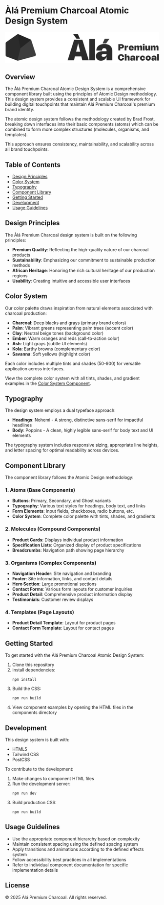 # Àlá Premium Charcoal Atomic Design System

![Àlá Premium Charcoal Logo](img/logo-ala-horizontal.svg)

## Overview

The Àlá Premium Charcoal Atomic Design System is a comprehensive component library built using the principles of Atomic Design methodology. This design system provides a consistent and scalable UI framework for building digital touchpoints that maintain Àlá Premium Charcoal's premium brand identity.

The atomic design system follows the methodology created by Brad Frost, breaking down interfaces into their basic components (atoms) which can be combined to form more complex structures (molecules, organisms, and templates).

This approach ensures consistency, maintainability, and scalability across all brand touchpoints.

## Table of Contents

- [Design Principles](#design-principles)
- [Color System](#color-system)
- [Typography](#typography)
- [Component Library](#component-library)
- [Getting Started](#getting-started)
- [Development](#development)
- [Usage Guidelines](#usage-guidelines)

## Design Principles

The Àlá Premium Charcoal design system is built on the following principles:

- **Premium Quality**: Reflecting the high-quality nature of our charcoal products
- **Sustainability**: Emphasizing our commitment to sustainable production methods
- **African Heritage**: Honoring the rich cultural heritage of our production regions
- **Usability**: Creating intuitive and accessible user interfaces

## Color System

Our color palette draws inspiration from natural elements associated with charcoal production:

- **Charcoal**: Deep blacks and grays (primary brand colors)
- **Palm**: Vibrant greens representing palm trees (accent color)
- **Clay**: Neutral beige tones (background color)
- **Ember**: Warm oranges and reds (call-to-action color)
- **Ash**: Light grays (subtle UI elements)
- **Kola**: Earthy browns (complementary color)
- **Savanna**: Soft yellows (highlight color)

Each color includes multiple tints and shades (50-900) for versatile application across interfaces.

View the complete color system with all tints, shades, and gradient examples in the [Color System Component](components/atoms/color-system/color-system.html).

## Typography

The design system employs a dual typeface approach:

- **Headings**: Nohemi - A strong, distinctive sans-serif for impactful headlines
- **Body**: Poppins - A clean, highly legible sans-serif for body text and UI elements

The typography system includes responsive sizing, appropriate line heights, and letter spacing for optimal readability across devices.

## Component Library

The component library follows the Atomic Design methodology:

### 1. Atoms (Base Components)
- **Buttons**: Primary, Secondary, and Ghost variants
- **Typography**: Various text styles for headings, body text, and links
- **Form Elements**: Input fields, checkboxes, radio buttons, etc.
- **Color System**: Complete color palette with tints, shades, and gradients

### 2. Molecules (Compound Components)
- **Product Cards**: Displays individual product information
- **Specification Lists**: Organized display of product specifications
- **Breadcrumbs**: Navigation path showing page hierarchy

### 3. Organisms (Complex Components)
- **Navigation Header**: Site navigation and branding
- **Footer**: Site information, links, and contact details
- **Hero Section**: Large promotional sections
- **Contact Forms**: Various form layouts for customer inquiries
- **Product Detail**: Comprehensive product information display
- **Testimonials**: Customer review displays

### 4. Templates (Page Layouts)
- **Product Detail Template**: Layout for product pages
- **Contact Form Template**: Layout for contact pages

## Getting Started

To get started with the Àlá Premium Charcoal Atomic Design System:

1. Clone this repository
2. Install dependencies:
   ```
   npm install
   ```
3. Build the CSS:
   ```
   npm run build
   ```
4. View component examples by opening the HTML files in the components directory

## Development

This design system is built with:
- HTML5
- Tailwind CSS
- PostCSS

To contribute to the development:

1. Make changes to component HTML files
2. Run the development server:
   ```
   npm run dev
   ```
3. Build production CSS:
   ```
   npm run build
   ```

## Usage Guidelines

- Use the appropriate component hierarchy based on complexity
- Maintain consistent spacing using the defined spacing system
- Apply transitions and animations according to the defined effects system
- Follow accessibility best practices in all implementations
- Refer to individual component documentation for specific implementation details

## License

© 2025 Àlá Premium Charcoal. All rights reserved.